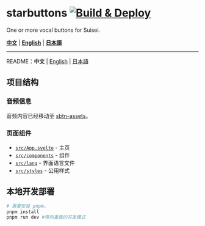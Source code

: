 # starbuttons [![Build & Deploy](https://github.com/suisei-cn/starbuttons/workflows/Build%20&%20Deploy/badge.svg)](https://github.com/suisei-cn/starbuttons/actions)

One or more vocal buttons for Suisei.

**[中文](https://suisei.cc/?lang=zh)** | **[English](https://suisei.cc/?lang=en)** | **[日本語](https://suisei.cc/?lang=ja)**

---

README：**中文** | [English](https://github.com/suisei-cn/starbuttons/blob/master/README.en.md) | [日本語](https://github.com/suisei-cn/starbuttons/blob/master/README.ja.md)

## 项目结构

### 音频信息

音频内容已经移动至 [sbtn-assets](https://github.com/suisei-cn/sbtn-assets)。

### 页面组件

- [`src/App.svelte`](https://github.com/suisei-cn/starbuttons/blob/master/src/App.svelte) - 主页
- [`src/components`](https://github.com/suisei-cn/starbuttons/tree/master/src/components) - 组件
- [`src/lang`](https://github.com/suisei-cn/starbuttons/tree/master/src/lang) - 界面语言文件
- [`src/styles`](https://github.com/suisei-cn/starbuttons/blob/master/src/styles) - 公用样式

## 本地开发部署

```sh
# 需要安装 pnpm。
pnpm install
pnpm run dev #带热重载的开发模式
```
